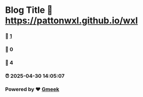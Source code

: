 # Blog Title :link: https://pattonwxl.github.io/wxl 
### :page_facing_up: [1](https://pattonwxl.github.io/wxl/tag.html) 
### :speech_balloon: 0 
### :hibiscus: 4 
### :alarm_clock: 2025-04-30 14:05:07 
### Powered by :heart: [Gmeek](https://github.com/Meekdai/Gmeek)
